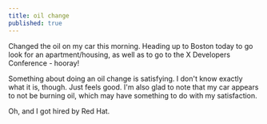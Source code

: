 ```yaml
---
title: oil change
published: true
---
```


Changed the oil on my car this morning. Heading up to Boston today to go
look for an apartment/housing, as well as to go to the X Developers
Conference - hooray!

Something about doing an oil change is satisfying. I don't know exactly
what it is, though. Just feels good. I'm also glad to note that my car
appears to not be burning oil, which may have something to do with my
satisfaction.

Oh, and I got hired by Red Hat.
